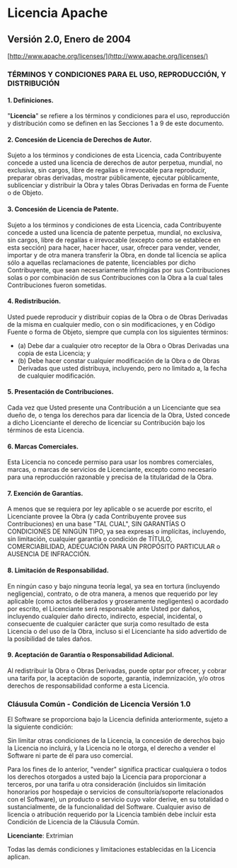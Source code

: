 # Licencia Apache
## Versión 2.0, Enero de 2004
[http://www.apache.org/licenses/](http://www.apache.org/licenses/)

### TÉRMINOS Y CONDICIONES PARA EL USO, REPRODUCCIÓN, Y DISTRIBUCIÓN

#### 1. Definiciones.
"**Licencia**" se refiere a los términos y condiciones para el uso, reproducción y distribución como se definen en las Secciones 1 a 9 de este documento.

#### 2. Concesión de Licencia de Derechos de Autor.
Sujeto a los términos y condiciones de esta Licencia, cada Contribuyente concede a usted una licencia de derechos de autor perpetua, mundial, no exclusiva, sin cargos, libre de regalías e irrevocable para reproducir, preparar obras derivadas, mostrar públicamente, ejecutar públicamente, sublicenciar y distribuir la Obra y tales Obras Derivadas en forma de Fuente o de Objeto.

#### 3. Concesión de Licencia de Patente.
Sujeto a los términos y condiciones de esta Licencia, cada Contribuyente concede a usted una licencia de patente perpetua, mundial, no exclusiva, sin cargos, libre de regalías e irrevocable (excepto como se establece en esta sección) para hacer, hacer hacer, usar, ofrecer para vender, vender, importar y de otra manera transferir la Obra, en donde tal licencia se aplica sólo a aquellas reclamaciones de patente, licenciables por dicho Contribuyente, que sean necesariamente infringidas por sus Contribuciones solas o por combinación de sus Contribuciones con la Obra a la cual tales Contribuciones fueron sometidas.

#### 4. Redistribución.
Usted puede reproducir y distribuir copias de la Obra o de Obras Derivadas de la misma en cualquier medio, con o sin modificaciones, y en Código Fuente o forma de Objeto, siempre que cumpla con los siguientes términos:
   - (a) Debe dar a cualquier otro receptor de la Obra o Obras Derivadas una copia de esta Licencia; y
   - (b) Debe hacer constar cualquier modificación de la Obra o de Obras Derivadas que usted distribuya, incluyendo, pero no limitado a, la fecha de cualquier modificación.

#### 5. Presentación de Contribuciones.
Cada vez que Usted presente una Contribución a un Licenciante que sea dueño de, o tenga los derechos para dar licencia de la Obra, Usted concede a dicho Licenciante el derecho de licenciar su Contribución bajo los términos de esta Licencia.

#### 6. Marcas Comerciales.
Esta Licencia no concede permiso para usar los nombres comerciales, marcas, o marcas de servicios de Licenciante, excepto como necesario para una reproducción razonable y precisa de la titularidad de la Obra.

#### 7. Exención de Garantías.
A menos que se requiera por ley aplicable o se acuerde por escrito, el Licenciante provee la Obra (y cada Contribuyente provee sus Contribuciones) en una base "TAL CUAL", SIN GARANTÍAS O CONDICIONES DE NINGÚN TIPO, ya sea expresas o implícitas, incluyendo, sin limitación, cualquier garantía o condición de TÍTULO, COMERCIABILIDAD, ADECUACIÓN PARA UN PROPÓSITO PARTICULAR o AUSENCIA DE INFRACCIÓN.

#### 8. Limitación de Responsabilidad.
En ningún caso y bajo ninguna teoría legal, ya sea en tortura (incluyendo negligencia), contrato, o de otra manera, a menos que requerido por ley aplicable (como actos deliberados y groseramente negligentes) o acordado por escrito, el Licenciante será responsable ante Usted por daños, incluyendo cualquier daño directo, indirecto, especial, incidental, o consecuente de cualquier carácter que surja como resultado de esta Licencia o del uso de la Obra, incluso si el Licenciante ha sido advertido de la posibilidad de tales daños.

#### 9. Aceptación de Garantía o Responsabilidad Adicional.
Al redistribuir la Obra o Obras Derivadas, puede optar por ofrecer, y cobrar una tarifa por, la aceptación de soporte, garantía, indemnización, y/o otros derechos de responsabilidad conforme a esta Licencia.

### Cláusula Común - Condición de Licencia Versión 1.0
El Software se proporciona bajo la Licencia definida anteriormente, sujeto a la siguiente condición:

   Sin limitar otras condiciones de la Licencia, la concesión de derechos bajo la Licencia no incluirá, y la Licencia no le otorga, el derecho a vender el Software ni parte de él para uso comercial.

   Para los fines de lo anterior, "vender" significa practicar cualquiera o todos los derechos otorgados a usted bajo la Licencia para proporcionar a terceros, por una tarifa u otra consideración (incluidos sin limitación honorarios por hospedaje o servicios de consultoría/soporte relacionados con el Software), un producto o servicio cuyo valor derive, en su totalidad o sustancialmente, de la funcionalidad del Software. Cualquier aviso de licencia o atribución requerido por la Licencia también debe incluir esta Condición de Licencia de la Cláusula Común.

**Licenciante**: Extrimian

Todas las demás condiciones y limitaciones establecidas en la Licencia aplican.
